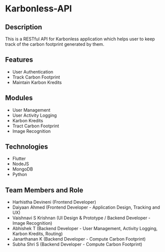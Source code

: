 # Karbonless-API

## Description

This is a RESTful API for Karbonless application which helps user to keep track of the carbon footprint generated by them.

## Features

- User Authentication
- Track Carbon Footprint
- Maintain Karbon Kredits

## Modules

- User Management
- User Activity Logging
- Karbon Kredits
- Tract Carbon Footprint
- Image Recognition

## Technologies

- Flutter
- NodeJS
- MongoDB
- Python

## Team Members and Role

- Harhistha Devineni (Frontend Developer)
- Daiyaan Ahmed (Frontend Developer - Application Design, Tracking and UX)
- Vaishnavi S Krishnan (UI Design & Prototype / Backend Developer - Image Recognition)
- Abhishek T (Backend Developer - User Management, Activity Logging, Karbon Kredits, Routing)
- Janarthanan K (Backend Developer - Compute Carbon Footprint)
- Subha Shri S (Backend Developer - Compute Carbon Footprint)
